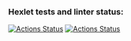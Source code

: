 ### Hexlet tests and linter status:
[![Actions Status](https://github.com/kalash-job/rails-project-66/workflows/hexlet-check/badge.svg)](https://github.com/kalash-job/rails-project-66/actions)
[![Actions Status](https://github.com/kalash-job/rails-project-66/workflows/main/badge.svg)](https://github.com/kalash-job/rails-project-66/actions)